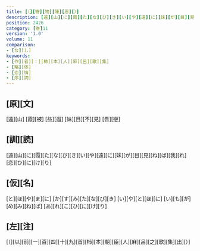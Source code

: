```yaml
---
title: [（][寄][物][陳][思][）]
description: [遠][山][に][霞][た][な][び][き][い][や][遠][に][妹][が][目][見][ね][ば][我][れ][恋][ひ][に][け][り]
position: 2426
category: [巻]11
version: '1.0'
volume: 11
comparison:
- [な][し]
keywords:
- [作][者][：][柿][本][人][麻][呂][歌][集]
- [略][体]
- [恋][情]
- [序][詞]
---
```


## [原][文]

[遠][山] [霞][被] [益][遐] [妹][目][不][見] [吾][戀]

## [訓][読]

[遠][山][に][霞][た][な][び][き][い][や][遠][に][妹][が][目][見][ね][ば][我][れ][恋][ひ][に][け][り]

## [仮][名]

[と][ほ][や][ま][に] [か][す][み][た][な][び][き] [い][や][と][ほ][に] [い][も][が][め][み][ね][ば] [あ][れ][こ][ひ][に][け][り]

## [左][注]

[（][以][前][一][百][四][十][九][首][柿][本][朝][臣][人][麻][呂][之][歌][集][出][）]
